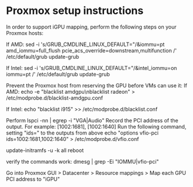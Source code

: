 # Proxmox setup instructions

In order to support iGPU mapping, perform the following steps on your Proxmox hosts:

If AMD:
sed -i 's/GRUB_CMDLINE_LINUX_DEFAULT="/&iommu=pt amd_iommu=full_flush pcie_acs_override=downstream,multifunction /' /etc/default/grub
update-grub

If Intel:
sed -i 's/GRUB_CMDLINE_LINUX_DEFAULT="/&intel_iommu=on iommu=pt /' /etc/default/grub
update-grub

Prevent the Proxmox host from reserving the GPU before VMs can use it:
If AMD:
echo -e "blacklist amdgpu\nblacklist radeon" > /etc/modprobe.d/blacklist-amdgpu.conf

If Intel:
echo "blacklist i915" >> /etc/modprobe.d/blacklist.conf

Perform lspci -nn | egrep -i "VGA|Audio"
Record the PCI address of the output. For example: [1002:1681], [1002:1640]
Run the following command, setting "ids=" to the outputs from above
echo "options vfio-pci ids=1002:1681,1002:1640" > /etc/modprobe.d/vfio.conf

update-initramfs -u -k all
reboot

verify the commands work:
dmesg | grep -Ei "IOMMU|vfio-pci"

Go into Proxmox GUI > Datacenter > Resource mappings > Map each GPU PCI address to "iGPU"
